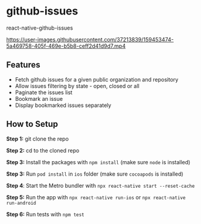 # github-issues

react-native-github-issues

https://user-images.githubusercontent.com/37213839/159453474-5a469758-405f-469e-b5b8-ceff2d41d9d7.mp4

## Features

- Fetch github issues for a given public organization and repository
- Allow issues filtering by state - open, closed or all 
- Paginate the issues list 
- Bookmark an issue 
- Display bookmarked issues separately 

## How to Setup

**Step 1:** git clone the repo

**Step 2:** cd to the cloned repo

**Step 3:** Install the packages with `npm install` (make sure `node` is installed) 

**Step 3:** Run `pod install` in `ios` folder (make sure `cocoapods` is installed)

**Step 4**: Start the Metro bundler with `npx react-native start --reset-cache`

**Step 5:** Run the app with `npx react-native run-ios` or `npx react-native run-android`

**Step 6:** Run tests with `npm test`
